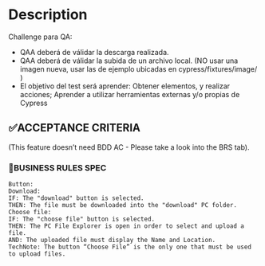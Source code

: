 # Description

Challenge para QA:

* QAA deberá de válidar la descarga realizada.
* QAA deberá de válidar la subida de un archivo local. (NO usar una imagen nueva, usar las de ejemplo ubicadas en cypress/fixtures/image/ )
* El objetivo del test será aprender:
Obtener elementos, y realizar acciones;
Aprender a utilizar herramientas externas y/o propias de Cypress

## ✅ACCEPTANCE CRITERIA

(This feature doesn’t need BDD AC - Please take a look into the BRS tab).

### 🚩BUSINESS RULES SPEC

```
Button:
Download:
IF: The "download" button is selected.
THEN: The file must be downloaded into the "download" PC folder.
Choose file:
IF: The "choose file" button is selected.
THEN: The PC File Explorer is open in order to select and upload a file. 
AND: The uploaded file must display the Name and Location.
TechNote: The button “Choose File” is the only one that must be used to upload files.
